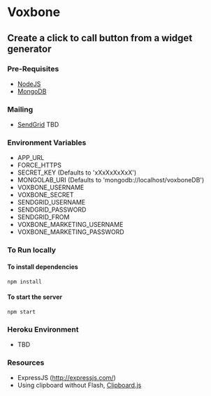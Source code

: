 # Voxbone
## Create a click to call button from a widget generator

### Pre-Requisites

* [NodeJS](https://nodejs.org)
* [MongoDB](https://nodejs.org)

### Mailing

* [SendGrid](sendgrid.com) TBD

### Environment Variables

* APP_URL
* FORCE_HTTPS
* SECRET_KEY (Defaults to 'xXxXxXxXxX')
* MONGOLAB_URI (Defaults to 'mongodb://localhost/voxboneDB')
* VOXBONE_USERNAME
* VOXBONE_SECRET
* SENDGRID_USERNAME
* SENDGRID_PASSWORD
* SENDGRID_FROM
* VOXBONE_MARKETING_USERNAME
* VOXBONE_MARKETING_PASSWORD

### To Run locally

#### To install dependencies
```
npm install
```

#### To start the server
```
npm start
```

### Heroku Environment

* TBD

### Resources

* ExpressJS (http://expressjs.com/)
* Using clipboard without Flash, [Clipboard.js](https://zenorocha.github.io/clipboard.js/)
